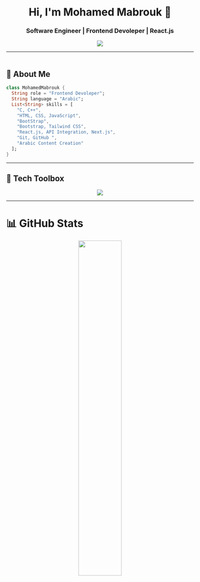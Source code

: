 <h1 align="center">Hi, I'm Mohamed Mabrouk  👋</h1>
<h3 align="center">Software Engineer | Frontend Devoleper | React.js </h3>

<p align="center">
   <a href="(https://www.linkedin.com/in/mohamed-mabrouk-44080b388)"><img src="https://skillicons.dev/icons?i=linkedin" /></a> 
  <!-- <a href="(https://www.linkedin.com/in/mohamed-mabrouk-44080b388)" target="blank">
    <img align="center" src="https://img.shields.io/badge/LinkedIn-blue?logo=linkedin&style=for-the-badge" />
  </a> -->
  <!-- <a href="(https://www.linkedin.com/in/mohamed-mabrouk-44080b388)"><img src=""/></a> -->
  <!-- <a href="https://www.youtube.com/@Learn_Simply/videos/?sub_confirmation=1"><img src="https://img.shields.io/badge/YouTube-Learn_Simply-FF0000?style=for-the-badge&logo=youtube&logoColor=white" /></a>
  <a href="https://facebook.com/ahmed.learnsimply"><img src="https://img.shields.io/badge/Facebook-1877F2?style=for-the-badge&logo=facebook&logoColor=white" /></a>
  <a href="https://learrnsimply.com"><img src="https://img.shields.io/badge/Website-learrnsimply.com-blueviolet?style=for-the-badge&logo=google-chrome&logoColor=white" /></a> -->
</p>

---

<img src="https://media.giphy.com/media/3o7abKhOpu0NwenH3O/giphy.gif" width="100%" height="3px" />

## 🚀 About Me

```dart
class MohamedMabrouk {
  String role = "Frontend Devoleper";
  String language = "Arabic";
  List<String> skills = [
    "C, C++",
    "HTML, CSS, JavaScript",
    "BootStrap",
    "Bootstrap, Tailwind CSS",
    "React.js, API Integration, Next.js",
    "Git, GitHub ",
    "Arabic Content Creation"
  ];
}
```
<!-- <p>
## 🔥 Highlights

- 🔥 Built a YouTube channel with **240K+ subscribers**
- 👨‍🏫 Teaching programming in **simple Arabic** — clear, visual, and practical
- 📚 Founder of [learrnsimply.com](https://learrnsimply.com) – an Arabic-first coding school
- 🧩 Building **reusable Flutter components**, animations & UI kits
- 📦 Making **clean code fun** to learn for beginners
</p> -->
---

## 🧰 Tech Toolbox

<p align="center">
  <img src="https://skillicons.dev/icons?i=c,cpp,html,css,bootstrap,tailwind,javascript,react,vscode,figma,git,github" />
</p>

---

# 📊 GitHub Stats

<p align="center">
  <img src="https://github-readme-stats.vercel.app/api?username=MohamedMabrouk-74&show_icons=true&theme=tokyonight&hide_border=true&border_radius=10" width="48%" />
    <!-- <img src="https://github-readme-streak-stats.herokuapp.com/?username=MohamedMabrouk-74&show_icons=true&theme=tokyonight&hide_border=true&border_radius=10" width="48%" /> -->
</p>

